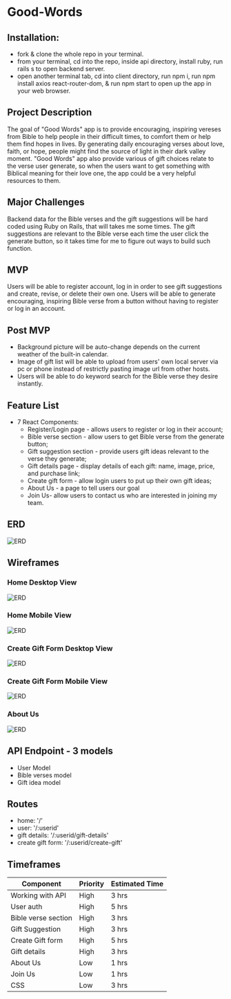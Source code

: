 # Good-Words

## Installation:
* fork & clone the whole repo in your terminal.
* from your terminal, cd into the repo, inside api directory, install ruby, run rails s to open backend server.
* open another terminal tab, cd into client directory, run npm i, run npm install axios react-router-dom, & run npm start to open up the app in your web browser. 

## Project Description
The goal of "Good Words" app is to provide encouraging, inspiring vereses from Bible to help people in their difficult times, to comfort them or help them find hopes in lives.  By generating daily encouraging verses about love, faith, or hope, people might find the source of light in their dark valley moment.  "Good Words" app also provide various of gift choices relate to the verse user generate, so when the users want to get something with Biblical meaning for their love one, the app could be a very helpful resources to them. 

## Major Challenges
Backend data for the Bible verses and the gift suggestions will be hard coded using Ruby on Rails, that will takes me some times.  The gift suggestions are relevant to the Bible verse each time the user click the generate button, so it takes time for me to figure out ways to build such function.

## MVP
Users will be able to register account, log in in order to see gift suggestions and create, revise, or delete their own one.  Users will be able to generate encouraging, inspiring Bible verse from a button without having to register or log in an account.  

## Post MVP
* Background picture will be auto-change depends on the current weather of the built-in calendar. 
* Image of gift list will be able to upload from users' own local server via pc or phone instead of restrictly pasting image url from other hosts.
* Users will be able to do keyword search for the Bible verse they desire instantly.

## Feature List
* 7 React Components:
  * Register/Login page - allows users to register or log in their account;
  * Bible verse section - allow users to get Bible verse from the generate button;
  * Gift suggestion section - provide users gift ideas relevant to the verse they generate;
  * Gift details page - display details of each gift: name, image, price, and purchase link;
  * Create gift form - allow login users to put up their own gift ideas;
  * About Us - a page to tell users our goal
  * Join Us- allow users to contact us who are interested in joining my team.
  
## ERD
  ![ERD](https://github.com/sheetazita/Good-Words/blob/master/GoodWords_ERD.png)
  
## Wireframes
 ### Home Desktop View
  ![ERD](https://github.com/sheetazita/Good-Words/blob/master/Desktop%20View%20-%20Home.png)
 ### Home Mobile View
  ![ERD](https://github.com/sheetazita/Good-Words/blob/master/Home%20Mobile.png)
 ### Create Gift Form Desktop View
  ![ERD](https://github.com/sheetazita/Good-Words/blob/master/Home%20Desktop%20Create%20Gift%20Form.png)
 ### Create Gift Form Mobile View 
  ![ERD](https://github.com/sheetazita/Good-Words/blob/master/Gift%20Create%20Mobile.png)
 ### About Us
  ![ERD](https://github.com/sheetazita/Good-Words/blob/master/About%20Us.png)
  
## API Endpoint - 3 models
* User Model
* Bible verses model
* Gift idea model

## Routes
* home: '/'
* user: '/:userid'
* gift details: '/:userid/gift-details'
* create gift form: '/:userid/create-gift'

## Timeframes
| Component          | Priority | Estimated Time|
| ------------------ | ---------|---------------|
| Working with API   | High     |  3 hrs        |
| User auth          | High     |  5 hrs        |
| Bible verse section| High     |  3 hrs        |
| Gift Suggestion    | High     |  3 hrs        |
| Create Gift form   | High     |  5 hrs        | 
| Gift details       | High     |  3 hrs        |
| About Us           | Low      |  1 hrs        |
| Join Us            | Low      |  1 hrs        |
| CSS                | Low      |  3 hrs        |


